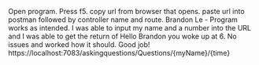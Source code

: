 Open program. Press f5. copy url from browser that opens. paste url into postman followed by controller name and route.
Brandon Le - Program works as intended. I was able to input my name and a number into the URL and I was able to get the return of Hello Brandon you woke up at 6. No issues and worked how it should. Good job!
https://localhost:7083/askingquestions/Questions/{myName}/{time}
